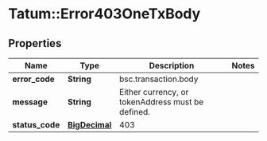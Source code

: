 # Tatum::Error403OneTxBody

## Properties
Name | Type | Description | Notes
------------ | ------------- | ------------- | -------------
**error_code** | **String** | bsc.transaction.body | 
**message** | **String** | Either currency, or tokenAddress must be defined. | 
**status_code** | [**BigDecimal**](BigDecimal.md) | 403 | 

